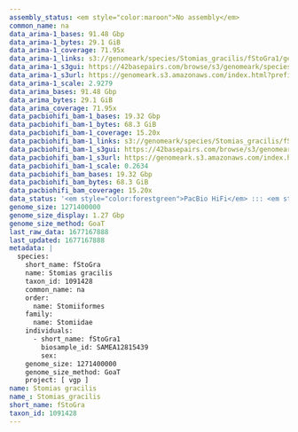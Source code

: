 ```yaml
---
assembly_status: <em style="color:maroon">No assembly</em>
common_name: na
data_arima-1_bases: 91.48 Gbp
data_arima-1_bytes: 29.1 GiB
data_arima-1_coverage: 71.95x
data_arima-1_links: s3://genomeark/species/Stomias_gracilis/fStoGra1/genomic_data/arima/<br>
data_arima-1_s3gui: https://42basepairs.com/browse/s3/genomeark/species/Stomias_gracilis/fStoGra1/genomic_data/arima/
data_arima-1_s3url: https://genomeark.s3.amazonaws.com/index.html?prefix=species/Stomias_gracilis/fStoGra1/genomic_data/arima/
data_arima-1_scale: 2.9279
data_arima_bases: 91.48 Gbp
data_arima_bytes: 29.1 GiB
data_arima_coverage: 71.95x
data_pacbiohifi_bam-1_bases: 19.32 Gbp
data_pacbiohifi_bam-1_bytes: 68.3 GiB
data_pacbiohifi_bam-1_coverage: 15.20x
data_pacbiohifi_bam-1_links: s3://genomeark/species/Stomias_gracilis/fStoGra1/genomic_data/pacbio_hifi/<br>
data_pacbiohifi_bam-1_s3gui: https://42basepairs.com/browse/s3/genomeark/species/Stomias_gracilis/fStoGra1/genomic_data/pacbio_hifi/
data_pacbiohifi_bam-1_s3url: https://genomeark.s3.amazonaws.com/index.html?prefix=species/Stomias_gracilis/fStoGra1/genomic_data/pacbio_hifi/
data_pacbiohifi_bam-1_scale: 0.2634
data_pacbiohifi_bam_bases: 19.32 Gbp
data_pacbiohifi_bam_bytes: 68.3 GiB
data_pacbiohifi_bam_coverage: 15.20x
data_status: '<em style="color:forestgreen">PacBio HiFi</em> ::: <em style="color:forestgreen">Arima</em>'
genome_size: 1271400000
genome_size_display: 1.27 Gbp
genome_size_method: GoaT
last_raw_data: 1677167888
last_updated: 1677167888
metadata: |
  species:
    short_name: fStoGra
    name: Stomias gracilis
    taxon_id: 1091428
    common_name: na
    order:
      name: Stomiiformes
    family:
      name: Stomiidae
    individuals:
      - short_name: fStoGra1
        biosample_id: SAMEA12815439
        sex:
    genome_size: 1271400000
    genome_size_method: GoaT
    project: [ vgp ]
name: Stomias gracilis
name_: Stomias_gracilis
short_name: fStoGra
taxon_id: 1091428
---
```

